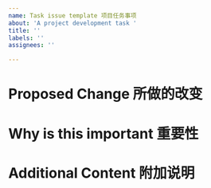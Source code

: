 ```yaml
---
name: Task issue template 项目任务事项
about: 'A project development task '
title: ''
labels: ''
assignees: ''

---
```


# Proposed Change 所做的改变

# Why is this important 重要性

# Additional Content 附加说明
